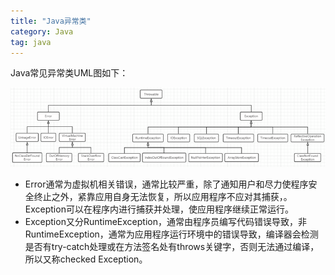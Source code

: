 ```yaml
---
title: "Java异常类"
category: Java
tag: java
---
```

Java常见异常类UML图如下：

![java_throwable](https://raw.githubusercontent.com/Leon-WTF/leon-wtf.github.io/master/img/java_throwable.png)

- Error通常为虚拟机相关错误，通常比较严重，除了通知用户和尽力使程序安全终止之外，紧靠应用自身无法恢复，所以应用程序不应对其捕获，。Exception可以在程序内进行捕获并处理，使应用程序继续正常运行。
- Exception又分RuntimeException，通常由程序员编写代码错误导致，非RuntimeException，通常为应用程序运行环境中的错误导致，编译器会检测是否有try-catch处理或在方法签名处有throws关键字，否则无法通过编译，所以又称checked Exception。